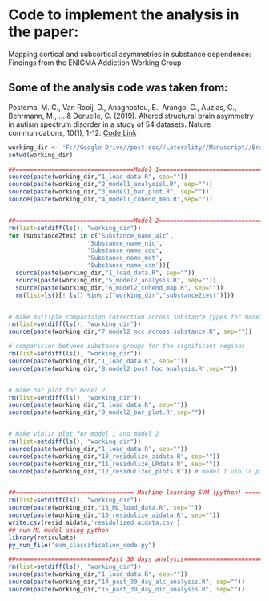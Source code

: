
# Code to implement the analysis in the paper:
Mapping cortical and subcortical asymmetries in substance dependence: Findings from the ENIGMA Addiction Working Group

## Some of the analysis code was taken from:
Postema, M. C., Van Rooij, D., Anagnostou, E., Arango, C., Auzias, G., Behrmann, M., ... & Deruelle, C. (2019). Altered structural brain asymmetry in autism spectrum disorder in a study of 54 datasets. Nature communications, 10(1), 1-12. [Code Link](https://static-content.springer.com/esm/art%3A10.1038%2Fs41467-019-13005-8/MediaObjects/41467_2019_13005_MOESM4_ESM.zip) 



```R
working_dir <- 'F://Google Drive//post-doc//Laterality//Manuscript//Brain_Asymmetry_upload_ADB//code2upload//'
setwd(working_dir)

##=================================Model 1=============================================
source(paste(working_dir,"1_load_data.R", sep=""))           
source(paste(working_dir,"2_model1_analysisl.R", sep=""))        
source(paste(working_dir,"3_model1_bar_plot.R", sep=""))
source(paste(working_dir,"4_model1_cohend_map.R",sep=""))


##=================================Model 2=============================================
rm(list=setdiff(ls(), "working_dir"))
for (substance2test in c('Substance_name_alc',
                      'Substance_name_nic',
                      'Substance_name_coc',
                      'Substance_name_met',
                      'Substance_name_can')){
  source(paste(working_dir,"1_load_data.R", sep=""))
  source(paste(working_dir,"5_model2_analysis.R", sep=""))
  source(paste(working_dir,"6_model2_cohend_map.R", sep=""))
  rm(list=ls()[! ls() %in% c("working_dir","substance2test")])}


# make multiple comparision correction across substance types for model2
rm(list=setdiff(ls(), "working_dir"))
source(paste(working_dir,"7_model2_mcc_across_substance.R", sep=""))

# comparision between substance groups for the significant regions
rm(list=setdiff(ls(), "working_dir"))
source(paste(working_dir,"1_load_data.R", sep=""))
source(paste(working_dir,'8_model2_post_hoc_analysis.R',sep=""))


# make bar plot for model 2
rm(list=setdiff(ls(), "working_dir"))
source(paste(working_dir,"1_load_data.R", sep=""))
source(paste(working_dir,'9_model2_bar_plot.R',sep=""))


# make violin plot for model 1 and model 2
rm(list=setdiff(ls(), "working_dir"))
source(paste(working_dir,"1_load_data.R", sep=""))
source(paste(working_dir,"10_residulize_aidata.R", sep=""))
source(paste(working_dir,"11_residulize_LRdata.R", sep=""))
source(paste(working_dir,'12_residulized_plots.R')) # model 1 violin plot


##================================= Machine learning SVM (python) ==========================================
rm(list=setdiff(ls(), "working_dir"))
source(paste(working_dir,"13_ML_load_data.R", sep=""))
source(paste(working_dir,"10_residulize_aidata.R", sep=""))
write.csv(resid_aidata,'residulized_aidata.csv')
## run ML model using python
library(reticulate)
py_run_file("svm_classification_code.py")

##==========================Past 30 days analysis==============================
rm(list=setdiff(ls(), "working_dir"))
source(paste(working_dir,"1_load_data.R", sep=""))
source(paste(working_dir,"14_past_30_day_alc_analysis.R", sep=""))
source(paste(working_dir,"15_past_30_day_nic_analysis.R", sep=""))

```
